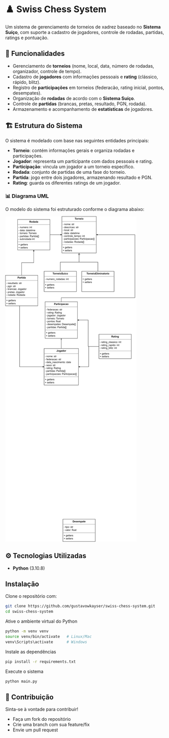 # ♟️ Swiss Chess System

Um sistema de gerenciamento de torneios de xadrez baseado no **Sistema
Suíço**, com suporte a cadastro de jogadores, controle de rodadas,
partidas, ratings e pontuação.

## 📌 Funcionalidades

-   Gerenciamento de **torneios** (nome, local, data, número de rodadas,
    organizador, controle de tempo).
-   Cadastro de **jogadores** com informações pessoais e **rating**
    (clássico, rápido, blitz).
-   Registro de **participações** em torneios (federacão, rating
    inicial, pontos, desempates).
-   Organização de **rodadas** de acordo com o **Sistema Suíço**.
-   Controle de **partidas** (brancas, pretas, resultado, PGN, rodada).
-   Armazenamento e acompanhamento de **estatísticas** de jogadores.

## 🏗️ Estrutura do Sistema

O sistema é modelado com base nas seguintes entidades principais:

-   **Torneio**: contém informações gerais e organiza rodadas e
    participações.
-   **Jogador**: representa um participante com dados pessoais e
    rating.
-   **Participação**: vincula um jogador a um torneio específico.
-   **Rodada**: conjunto de partidas de uma fase do torneio.
-   **Partida**: jogo entre dois jogadores, armazenando resultado e
    PGN.
-   **Rating**: guarda os diferentes ratings de um jogador.

### 📊 Diagrama UML

O modelo do sistema foi estruturado conforme o diagrama abaixo:

![Diagrama UML](./SwissChessSystemUML.drawio.svg)

## ⚙️ Tecnologias Utilizadas

-   **Python** (3.10.8)

## Instalação

Clone o repositório com:

```bash
git clone https://github.com/gustavowkayser/swiss-chess-system.git
cd swiss-chess-system
```

Ative o ambiente virtual do Python

```bash
python -m venv venv
source venv/bin/activate   # Linux/Mac
venv\Scripts\activate      # Windows
```

Instale as dependências
```bash
pip install -r requirements.txt
```

Execute o sistema
```bash
python main.py
```


## 🤝 Contribuição

Sinta-se à vontade para contribuir!
- Faça um fork do repositório
- Crie uma branch com sua feature/fix
- Envie um pull request
